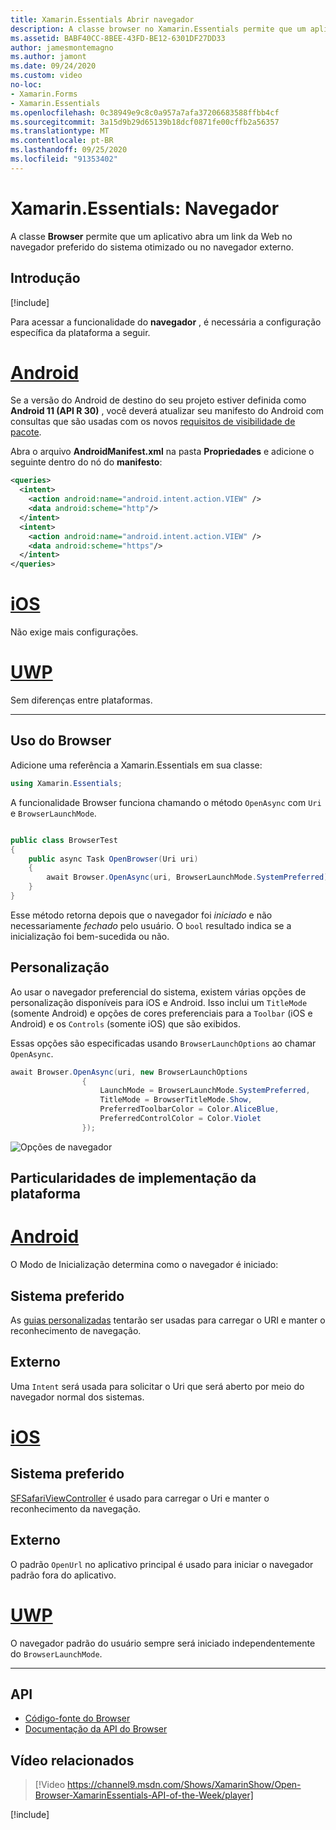 ```yaml
---
title: Xamarin.Essentials Abrir navegador
description: A classe browser no Xamarin.Essentials permite que um aplicativo Abra um link da Web no navegador preferencial do sistema otimizado ou no navegador externo.
ms.assetid: BABF40CC-8BEE-43FD-BE12-6301DF27DD33
author: jamesmontemagno
ms.author: jamont
ms.date: 09/24/2020
ms.custom: video
no-loc:
- Xamarin.Forms
- Xamarin.Essentials
ms.openlocfilehash: 0c38949e9c8c0a957a7afa37206683588ffbb4cf
ms.sourcegitcommit: 3a15d9b29d65139b18dcf0871fe00cffb2a56357
ms.translationtype: MT
ms.contentlocale: pt-BR
ms.lasthandoff: 09/25/2020
ms.locfileid: "91353402"
---
```

# <a name="no-locxamarinessentials-browser"></a>Xamarin.Essentials: Navegador

A classe **Browser** permite que um aplicativo abra um link da Web no navegador preferido do sistema otimizado ou no navegador externo.

## <a name="get-started"></a>Introdução

[!include[](~/essentials/includes/get-started.md)]

Para acessar a funcionalidade do **navegador** , é necessária a configuração específica da plataforma a seguir.

# <a name="android"></a>[Android](#tab/android)

Se a versão do Android de destino do seu projeto estiver definida como **Android 11 (API R 30)** , você deverá atualizar seu manifesto do Android com consultas que são usadas com os novos [requisitos de visibilidade de pacote](https://developer.android.com/preview/privacy/package-visibility).

Abra o arquivo **AndroidManifest.xml** na pasta **Propriedades** e adicione o seguinte dentro do nó do **manifesto**:

```xml
<queries>
  <intent>
    <action android:name="android.intent.action.VIEW" />
    <data android:scheme="http"/>
  </intent>
  <intent>
    <action android:name="android.intent.action.VIEW" />
    <data android:scheme="https"/>
  </intent>
</queries>
```

# <a name="ios"></a>[iOS](#tab/ios)

Não exige mais configurações.

# <a name="uwp"></a>[UWP](#tab/uwp)

Sem diferenças entre plataformas.

-----

## <a name="using-browser"></a>Uso do Browser

Adicione uma referência a Xamarin.Essentials em sua classe:

```csharp
using Xamarin.Essentials;
```

A funcionalidade Browser funciona chamando o método `OpenAsync` com `Uri` e `BrowserLaunchMode`.

```csharp

public class BrowserTest
{
    public async Task OpenBrowser(Uri uri)
    {
        await Browser.OpenAsync(uri, BrowserLaunchMode.SystemPreferred);
    }
}
```

Esse método retorna depois que o navegador foi _iniciado_ e não necessariamente _fechado_ pelo usuário.  O `bool` resultado indica se a inicialização foi bem-sucedida ou não.

## <a name="customization"></a>Personalização

Ao usar o navegador preferencial do sistema, existem várias opções de personalização disponíveis para iOS e Android. Isso inclui um `TitleMode` (somente Android) e opções de cores preferenciais para a `Toolbar` (iOS e Android) e os `Controls` (somente iOS) que são exibidos.

Essas opções são especificadas usando `BrowserLaunchOptions` ao chamar `OpenAsync`.

```csharp
await Browser.OpenAsync(uri, new BrowserLaunchOptions
                {
                    LaunchMode = BrowserLaunchMode.SystemPreferred,
                    TitleMode = BrowserTitleMode.Show,
                    PreferredToolbarColor = Color.AliceBlue,
                    PreferredControlColor = Color.Violet
                });
```

![Opções de navegador](images/browser-options.png)

## <a name="platform-implementation-specifics"></a>Particularidades de implementação da plataforma

# <a name="android"></a>[Android](#tab/android)

O Modo de Inicialização determina como o navegador é iniciado:

## <a name="system-preferred"></a>Sistema preferido

As [guias personalizadas](https://developer.chrome.com/multidevice/android/customtabs) tentarão ser usadas para carregar o URI e manter o reconhecimento de navegação.

## <a name="external"></a>Externo

Uma `Intent` será usada para solicitar o Uri que será aberto por meio do navegador normal dos sistemas.

# <a name="ios"></a>[iOS](#tab/ios)

## <a name="system-preferred"></a>Sistema preferido

[SFSafariViewController](xref:SafariServices.SFSafariViewController) é usado para carregar o Uri e manter o reconhecimento da navegação.

## <a name="external"></a>Externo

O padrão `OpenUrl` no aplicativo principal é usado para iniciar o navegador padrão fora do aplicativo.

# <a name="uwp"></a>[UWP](#tab/uwp)

O navegador padrão do usuário sempre será iniciado independentemente do `BrowserLaunchMode`.

--------------

## <a name="api"></a>API

- [Código-fonte do Browser](https://github.com/xamarin/Essentials/tree/main/Xamarin.Essentials/Browser)
- [Documentação da API do Browser](xref:Xamarin.Essentials.Browser)

## <a name="related-video"></a>Vídeo relacionados

> [!Video https://channel9.msdn.com/Shows/XamarinShow/Open-Browser-XamarinEssentials-API-of-the-Week/player]

[!include[](~/essentials/includes/xamarin-show-essentials.md)]
